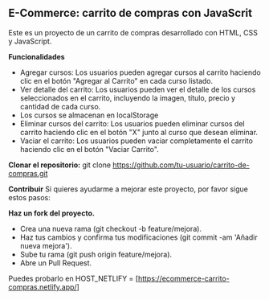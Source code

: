 ## E-Commerce: carrito de compras con JavaScrit 

Este es un proyecto de un carrito de compras desarrollado con HTML, CSS y JavaScript. 

**Funcionalidades**
- Agregar cursos: Los usuarios pueden agregar cursos al carrito haciendo clic en el botón "Agregar al Carrito" en cada curso listado.
- Ver detalle del carrito: Los usuarios pueden ver el detalle de los cursos seleccionados en el carrito, incluyendo la imagen, título, precio y cantidad de cada curso.
- Los cursos se almacenan en localStorage
- Eliminar cursos del carrito: Los usuarios pueden eliminar cursos del carrito haciendo clic en el botón "X" junto al curso que desean eliminar.
- Vaciar el carrito: Los usuarios pueden vaciar completamente el carrito haciendo clic en el botón "Vaciar Carrito".

**Clonar el repositorio:**
git clone https://github.com/tu-usuario/carrito-de-compras.git

**Contribuir**
Si quieres ayudarme a mejorar este proyecto, por favor sigue estos pasos:

**Haz un fork del proyecto.**
- Crea una nueva rama (git checkout -b feature/mejora).
- Haz tus cambios y confirma tus modificaciones (git commit -am 'Añadir nueva mejora').
- Sube tu rama (git push origin feature/mejora).
- Abre un Pull Request.

Puedes probarlo en HOST_NETLIFY = [https://ecommerce-carrito-compras.netlify.app/]


